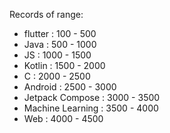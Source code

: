 Records of range:

- flutter : 100 - 500
- Java : 500 - 1000
- JS : 1000 - 1500
- Kotlin : 1500 - 2000
- C : 2000 - 2500 
- Android : 2500 - 3000
- Jetpack Compose : 3000 - 3500
- Machine Learning : 3500 - 4000
- Web : 4000 - 4500
